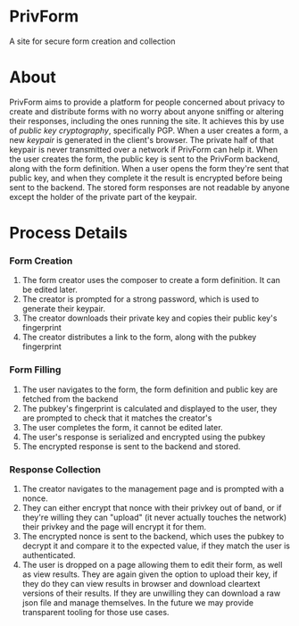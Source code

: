 PrivForm
========

A site for secure form creation and collection


About
=====

PrivForm aims to provide a platform for people concerned about privacy to create and distribute forms with no worry
about anyone sniffing or altering their responses, including the ones running the site. It achieves this by use of
*public key cryptography*, specifically PGP. When a user creates a form, a new *keypair* is generated in the client's
browser. The private half of that keypair is never transmitted over a network if PrivForm can help it. When the user
creates the form, the public key is sent to the PrivForm backend, along with the form definition. When a user opens
the form they're sent that public key, and when they complete it the result is encrypted before being sent to the 
backend. The stored form responses are not readable by anyone except the holder of the private part of the keypair.


Process Details
===============

### Form Creation

1. The form creator uses the composer to create a form definition. It can be edited later.
2. The creator is prompted for a strong password, which is used to generate their keypair.
3. The creator downloads their private key and copies their public key's fingerprint
4. The creator distributes a link to the form, along with the pubkey fingerprint


### Form Filling

1. The user navigates to the form, the form definition and public key are fetched from the backend
2. The pubkey's fingerprint is calculated and displayed to the user, they are prompted to check that it matches the 
   creator's
3. The user completes the form, it cannot be edited later.
4. The user's response is serialized and encrypted using the pubkey
5. The encrypted response is sent to the backend and stored.

### Response Collection

1. The creator navigates to the management page and is prompted with a nonce.
2. They can either encrypt that nonce with their privkey out of band, or if they're willing they can "upload" (it never
   actually touches the network) their privkey and the page will encrypt it for them.
3. The encrypted nonce is sent to the backend, which uses the pubkey to decrypt it and compare it to the expected value,
   if they match the user is authenticated.
4. The user is dropped on a page allowing them to edit their form, as well as view results. They are again given the 
   option to upload their key, if they do they can view results in browser and download cleartext versions of their 
   results. If they are unwilling they can download a raw json file and manage themselves. In the future we may provide
   transparent tooling for those use cases.
